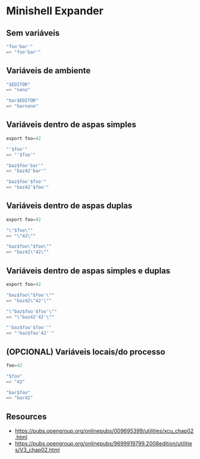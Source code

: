 # Minishell Expander

## Sem variáveis

```c
"foo'bar'"
=> "foo'bar'"
```

## Variáveis de ambiente

```c
"$EDITOR"
=> "nano"

"bar$EDITOR"
=> "barnano"
```

## Variáveis dentro de aspas simples

```c
export foo=42

"'$foo'"
=> "'$foo'"

"baz$foo'bar'"
=> "baz42'bar'"

"baz$foo'$foo'"
=> "baz42'$foo'"
```

## Variáveis dentro de aspas duplas

```c
export foo=42

"\"$foo\""
=> "\"42\""

"baz$foo\"$foo\""
=> "baz42\"42\""
```

## Variáveis dentro de aspas simples e duplas

```c
export foo=42

"baz$foo\"$foo'\""
=> "baz42\"42'\""

"\"baz$foo'$foo'\""
=> "\"baz42'42'\""

"'baz$foo'$foo''"
=> "'baz$foo'42''"
```

## (OPCIONAL) Variáveis locais/do processo

```c
foo=42

"$foo"
=> "42"

"bar$foo"
=> "bar42"
```

## Resources

- https://pubs.opengroup.org/onlinepubs/009695399/utilities/xcu_chap02.html
- https://pubs.opengroup.org/onlinepubs/9699919799.2008edition/utilities/V3_chap02.html
